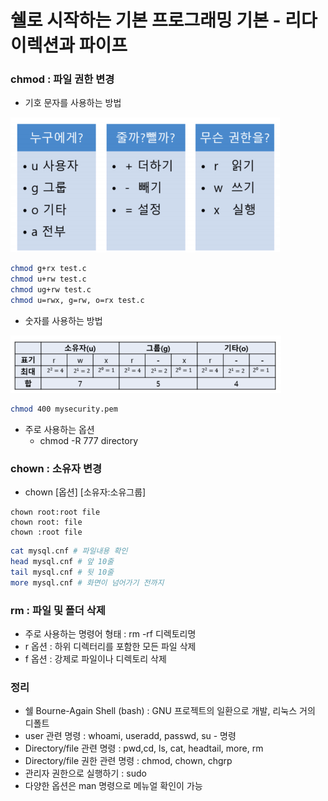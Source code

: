 #  쉘로 시작하는 기본 프로그래밍 기본 - 리다이렉션과 파이프



### chmod : 파일 권한 변경

- 기호 문자를 사용하는 방법



![img](../image/system/system_image9.png)

```bash
chmod g+rx test.c
chmod u+rw test.c
chmod ug+rw test.c
chmod u=rwx, g=rw, o=rx test.c
```

- 숫자를 사용하는 방법

![img](../image/system/system_image10.png)

```bash
chmod 400 mysecurity.pem
```

- 주로 사용하는 옵션
  - chmod -R 777 directory



### chown : 소유자 변경

- chown [옵션] [소유자:소유그룹]

```
chown root:root file
chown root: file
chown :root file
```



```bash
cat mysql.cnf # 파일내용 확인
head mysql.cnf # 앞 10줄
tail mysql.cnf # 뒷 10줄
more mysql.cnf # 화면이 넘어가기 전까지
```



### rm : 파일 및 폴더 삭제

- 주로 사용하는 명령어 형태 : rm -rf 디렉토리명
- r 옵션 : 하위 디렉터리를 포함한 모든 파일 삭제
- f 옵션 : 강제로 파일이나 디렉토리 삭제



### 정리

- 쉘 Bourne-Again Shell (bash) : GNU 프로젝트의 일환으로 개발, 리눅스 거의 디폴트
- user 관련 명령 : whoami, useradd, passwd, su - 명령
- Directory/file 관련 명령 : pwd,cd, ls, cat, headtail, more, rm
- Directory/file 권한 관련 명령 : chmod, chown, chgrp
- 관리자 권한으로 실행하기 : sudo
- 다양한 옵션은 man 명령으로 메뉴얼 확인이 가능
